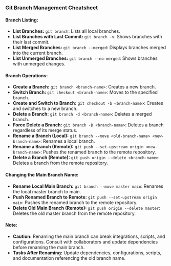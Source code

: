 ### Git Branch Management Cheatsheet

#### Branch Listing:
- **List Branches:** `git branch`: Lists all local branches.
- **List Branches with Last Commit:** `git branch -v`: Shows branches with their last commit.
- **List Merged Branches:** `git branch --merged`: Displays branches merged into the current branch.
- **List Unmerged Branches:** `git branch --no-merged`: Shows branches with unmerged changes.

#### Branch Operations:
- **Create a Branch:** `git branch <branch-name>`: Creates a new branch.
- **Switch Branch:** `git checkout <branch-name>`: Moves to the specified branch.
- **Create and Switch to Branch:** `git checkout -b <branch-name>`: Creates and switches to a new branch.
- **Delete a Branch:** `git branch -d <branch-name>`: Deletes a merged branch.
- **Force Delete a Branch:** `git branch -D <branch-name>`: Deletes a branch regardless of its merge status.
- **Rename a Branch (Local):** `git branch --move <old-branch-name> <new-branch-name>`: Renames a local branch.
- **Rename a Branch (Remote):** `git push --set-upstream origin <new-branch-name>`: Pushes the renamed branch to the remote repository.
- **Delete a Branch (Remote):** `git push origin --delete <branch-name>`: Deletes a branch from the remote repository.

#### Changing the Main Branch Name:
- **Rename Local Main Branch:** `git branch --move master main`: Renames the local master branch to main.
- **Push Renamed Branch to Remote:** `git push --set-upstream origin main`: Pushes the renamed branch to the remote repository.
- **Delete Old Main Branch (Remote):** `git push origin --delete master`: Deletes the old master branch from the remote repository.

#### Note:
- **Caution:** Renaming the main branch can break integrations, scripts, and configurations. Consult with collaborators and update dependencies before renaming the main branch.
- **Tasks After Renaming:** Update dependencies, configurations, scripts, and documentation referencing the old branch name.
